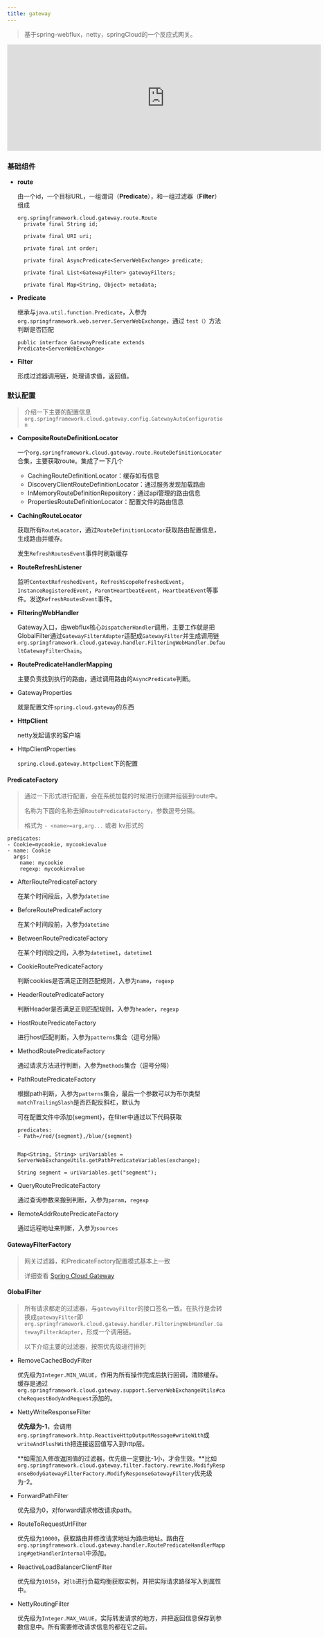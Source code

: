 ```yaml
---
title: gateway
---
```


> 基于spring-webflux，netty，springCloud的一个反应式网关。

<iframe id="embed_dom" name="embed_dom" frameborder="0" style="display:block;width:725px; height:245px;" src="https://www.processon.com/embed/616fc00e1efad42eb5ebffb5"></iframe>

### 基础组件

- **route**

  由一个id，一个目标URL，一组谓词（**Predicate**），和一组过滤器（**Filter**）组成

  ```
  org.springframework.cloud.gateway.route.Route
    private final String id;
  
  	private final URI uri;
  
  	private final int order;
  
  	private final AsyncPredicate<ServerWebExchange> predicate;
  
  	private final List<GatewayFilter> gatewayFilters;
  
  	private final Map<String, Object> metadata;
  ```

- **Predicate**

  继承与`java.util.function.Predicate`，入参为 `org.springframework.web.server.ServerWebExchange`，通过 `test（）`方法判断是否匹配

  ```
  public interface GatewayPredicate extends Predicate<ServerWebExchange>
  ```

- **Filter**

  形成过滤器调用链，处理请求值，返回值。

### 默认配置

> 介绍一下主要的配置信息 `org.springframework.cloud.gateway.config.GatewayAutoConfiguration`

- **CompositeRouteDefinitionLocator**

  一个`org.springframework.cloud.gateway.route.RouteDefinitionLocator`合集，主要获取route。集成了一下几个

  - CachingRouteDefinitionLocator：缓存如有信息
  - DiscoveryClientRouteDefinitionLocator：通过服务发现加载路由
  - InMemoryRouteDefinitionRepository：通过api管理的路由信息
  - PropertiesRouteDefinitionLocator：配置文件的路由信息

- **CachingRouteLocator**

  获取所有`RouteLocator`，通过`RouteDefinitionLocator`获取路由配置信息，生成路由并缓存。

  发生`RefreshRoutesEvent`事件时刷新缓存

- **RouteRefreshListener**

  监听`ContextRefreshedEvent`，`RefreshScopeRefreshedEvent`，`InstanceRegisteredEvent`，`ParentHeartbeatEvent`，`HeartbeatEvent`等事件。发送`RefreshRoutesEvent`事件。

- **FilteringWebHandler**

  Gateway入口，由webflux核心`DispatcherHandler`调用，主要工作就是把GlobalFilter通过`GatewayFilterAdapter`适配成`GatewayFilter`并生成调用链`org.springframework.cloud.gateway.handler.FilteringWebHandler.DefaultGatewayFilterChain`。

- **RoutePredicateHandlerMapping**

  主要负责找到执行的路由，通过调用路由的`AsyncPredicate`判断。

- GatewayProperties

  就是配置文件`spring.cloud.gateway`的东西

- **HttpClient**

  netty发起请求的客户端

- HttpClientProperties

  `spring.cloud.gateway.httpclient`下的配置

#### PredicateFactory

> 通过一下形式进行配置，会在系统加载的时候进行创建并组装到route中。
>
> 名称为下面的名称去掉`RoutePredicateFactory`，参数逗号分隔。
>
> 格式为 `- <name>=arg,arg...`  或者 kv形式的

```
predicates:
- Cookie=mycookie, mycookievalue
- name: Cookie
  args:
    name: mycookie
    regexp: mycookievalue
```

- AfterRoutePredicateFactory

  在某个时间段后，入参为`datetime`

- BeforeRoutePredicateFactory

  在某个时间段前，入参为`datetime`

- BetweenRoutePredicateFactory

  在某个时间段之间，入参为`datetime1`，`datetime1`

- CookieRoutePredicateFactory

  判断cookies是否满足正则匹配规则，入参为`name`，`regexp`

- HeaderRoutePredicateFactory

  判断Header是否满足正则匹配规则，入参为`header`，`regexp`

- HostRoutePredicateFactory

  进行host匹配判断，入参为`patterns`集合（逗号分隔）

- MethodRoutePredicateFactory

  通过请求方法进行判断，入参为`methods`集合（逗号分隔）

- PathRoutePredicateFactory

  根据path判断，入参为`patterns`集合，最后一个参数可以为布尔类型`matchTrailingSlash`是否匹配反斜杠，默认为

  可在配置文件中添加{segment}，在filter中通过以下代码获取

  ```
  predicates:
  - Path=/red/{segment},/blue/{segment}
  
  
  Map<String, String> uriVariables = ServerWebExchangeUtils.getPathPredicateVariables(exchange);
  
  String segment = uriVariables.get("segment");
  ```

- QueryRoutePredicateFactory

  通过查询参数来搬到判断，入参为`param`，`regexp`

- RemoteAddrRoutePredicateFactory

  通过远程地址来判断，入参为`sources`

#### GatewayFilterFactory

> 网关过滤器，和PredicateFactory配置模式基本上一致
>
> 详细查看 [Spring Cloud Gateway](https://docs.spring.io/spring-cloud-gateway/docs/current/reference/html/#gatewayfilter-factories)

#### GlobalFilter

> 所有请求都走的过滤器，与`gatewayFilter`的接口签名一致。在执行是会转换成`gatewayFilter`即`org.springframework.cloud.gateway.handler.FilteringWebHandler.GatewayFilterAdapter`，形成一个调用链。
>
> 以下介绍主要的过滤器，按照优先级进行排列

- RemoveCachedBodyFilter

  优先级为`Integer.MIN_VALUE`，作用为所有操作完成后执行回调，清除缓存。缓存是通过`org.springframework.cloud.gateway.support.ServerWebExchangeUtils#cacheRequestBodyAndRequest`添加的。

- NettyWriteResponseFilter

  **优先级为-1**，会调用`org.springframework.http.ReactiveHttpOutputMessage#writeWith`或`writeAndFlushWith`把连接返回值写入到http层。

  **如需加入修改返回值的过滤器，优先级一定要比-1小，才会生效。**比如`org.springframework.cloud.gateway.filter.factory.rewrite.ModifyResponseBodyGatewayFilterFactory.ModifyResponseGatewayFiltery`优先级为-2。

- ForwardPathFilter

  优先级为0，对forward请求修改请求path。

- RouteToRequestUrlFilter

  优先级为`10000`，获取路由并修改请求地址为路由地址。路由在`org.springframework.cloud.gateway.handler.RoutePredicateHandlerMapping#getHandlerInternal`中添加。

- ReactiveLoadBalancerClientFilter

  优先级为`10150`，对`lb`进行负载均衡获取实例，并把实际请求路径写入到属性中。

- NettyRoutingFilter

  优先级为`Integer.MAX_VALUE`，实际转发请求的地方，并把返回信息保存到参数信息中。所有需要修改请求信息的都在它之前。